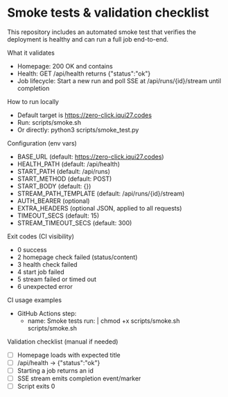 # Smoke tests & validation checklist

This repository includes an automated smoke test that verifies the deployment is healthy and can run a full job end-to-end.

What it validates
- Homepage: 200 OK and contains <title>SEO Analyzer</title>
- Health: GET /api/health returns {"status":"ok"}
- Job lifecycle: Start a new run and poll SSE at /api/runs/{id}/stream until completion

How to run locally
- Default target is https://zero-click.iqui27.codes
- Run: scripts/smoke.sh
- Or directly: python3 scripts/smoke_test.py

Configuration (env vars)
- BASE_URL (default: https://zero-click.iqui27.codes)
- HEALTH_PATH (default: /api/health)
- START_PATH (default: /api/runs)
- START_METHOD (default: POST)
- START_BODY (default: {})
- STREAM_PATH_TEMPLATE (default: /api/runs/{id}/stream)
- AUTH_BEARER (optional)
- EXTRA_HEADERS (optional JSON, applied to all requests)
- TIMEOUT_SECS (default: 15)
- STREAM_TIMEOUT_SECS (default: 300)

Exit codes (CI visibility)
- 0 success
- 2 homepage check failed (status/content)
- 3 health check failed
- 4 start job failed
- 5 stream failed or timed out
- 6 unexpected error

CI usage examples
- GitHub Actions step:
  - name: Smoke tests
    run: |
      chmod +x scripts/smoke.sh
      scripts/smoke.sh

Validation checklist (manual if needed)
- [ ] Homepage loads with expected title
- [ ] /api/health -> {"status":"ok"}
- [ ] Starting a job returns an id
- [ ] SSE stream emits completion event/marker
- [ ] Script exits 0
